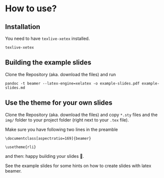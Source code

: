 # How to use?

## Installation

You need to have `texlive-xetex` installed.

```
texlive-xetex
```


## Building the example slides

Clone the Repository (aka. download the files) and run

```
pandoc -t beamer --latex-engine=xelatex -o example-slides.pdf example-slides.md 
```

## Use the theme for your own slides

Clone the Repository (aka. download the files) and copy `*.sty` files  and the `img/` folder to your project folder (right next to your `.tex` file).

Make sure you have following two lines in the preamble

```
\documentclass[aspectratio=169]{beamer}

\usetheme{rli}
```
and then: happy building your slides :tada:.

See the example slides for some hints on how to create slides with latex beamer.
